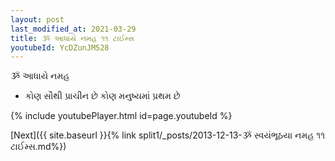 ```yaml
---
layout: post
last_modified_at: 2021-03-29
title: ૐ આધાયે નમહ ૧૧ ટાઈમ્સ
youtubeId: YcDZunJM528
---
```

 
 
 ૐ આધાયે નમહ  
 
 -  કોણ સૌથી પ્રાચીન છે કોણ મનુષ્યમાં પ્રથમ છે 
 
  
 
  
 
 
 
 
 
 


{% include youtubePlayer.html id=page.youtubeId %}
 
[Next]({{ site.baseurl }}{% link  split1/_posts/2013-12-13-ૐ સ્વયંભૂઠયા નમહ ૧૧ ટાઈમ્સ.md%})
 
